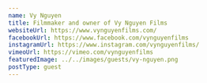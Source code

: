 ```yaml
---
name: Vy Nguyen
title: Filmmaker and owner of Vy Nguyen Films
websiteUrl: https://www.vynguyenfilms.com/
facebookUrl: https://www.facebook.com/vynguyenfilms
instagramUrl: https://www.instagram.com/vynguyenfilms/
vimeoUrl: https://vimeo.com/vynguyenfilms
featuredImage: ../../images/guests/vy-nguyen.png
postType: guest
---
```


